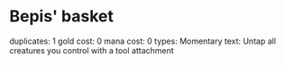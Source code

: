 # Bepis' basket

duplicates: 1
gold cost: 0
mana cost: 0
types: Momentary
text:
Untap all creatures you control with a tool attachment
